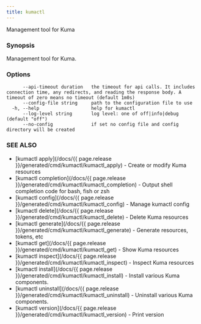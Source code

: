 ```yaml
---
title: kumactl
---
```


Management tool for Kuma

### Synopsis

Management tool for Kuma.

### Options

```
      --api-timeout duration   the timeout for api calls. It includes connection time, any redirects, and reading the response body. A timeout of zero means no timeout (default 1m0s)
      --config-file string     path to the configuration file to use
  -h, --help                   help for kumactl
      --log-level string       log level: one of off|info|debug (default "off")
      --no-config              if set no config file and config directory will be created
```

### SEE ALSO

* [kumactl apply](/docs/{{ page.release }}/generated/cmd/kumactl/kumactl_apply)	 - Create or modify Kuma resources
* [kumactl completion](/docs/{{ page.release }}/generated/cmd/kumactl/kumactl_completion)	 - Output shell completion code for bash, fish or zsh
* [kumactl config](/docs/{{ page.release }}/generated/cmd/kumactl/kumactl_config)	 - Manage kumactl config
* [kumactl delete](/docs/{{ page.release }}/generated/cmd/kumactl/kumactl_delete)	 - Delete Kuma resources
* [kumactl generate](/docs/{{ page.release }}/generated/cmd/kumactl/kumactl_generate)	 - Generate resources, tokens, etc
* [kumactl get](/docs/{{ page.release }}/generated/cmd/kumactl/kumactl_get)	 - Show Kuma resources
* [kumactl inspect](/docs/{{ page.release }}/generated/cmd/kumactl/kumactl_inspect)	 - Inspect Kuma resources
* [kumactl install](/docs/{{ page.release }}/generated/cmd/kumactl/kumactl_install)	 - Install various Kuma components.
* [kumactl uninstall](/docs/{{ page.release }}/generated/cmd/kumactl/kumactl_uninstall)	 - Uninstall various Kuma components.
* [kumactl version](/docs/{{ page.release }}/generated/cmd/kumactl/kumactl_version)	 - Print version

